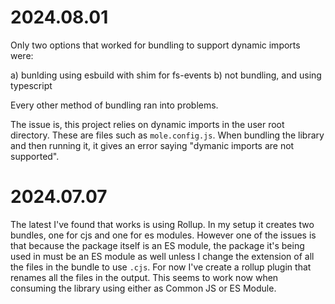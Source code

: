 # 2024.08.01

Only two options that worked for bundling to support dynamic imports were:

a) bunlding using esbuild with shim for fs-events
b) not bundling, and using typescript

Every other method of bundling ran into problems.

The issue is, this project relies on dynamic imports in the user root directory. These are files such as `mole.config.js`. When bundling the library and then running it, it gives an error saying "dymanic imports are not supported".

# 2024.07.07

The latest I've found that works is using Rollup. In my setup it creates two bundles, one for cjs and one for es modules. However one of the issues is that because the package itself is an ES module, the package it's being used in must be an ES module as well unless I change the extension of all the files in the bundle to use `.cjs`. For now I've create a rollup plugin that renames all the files in the output. This seems to work now when consuming the library using either as Common JS or ES Module.
